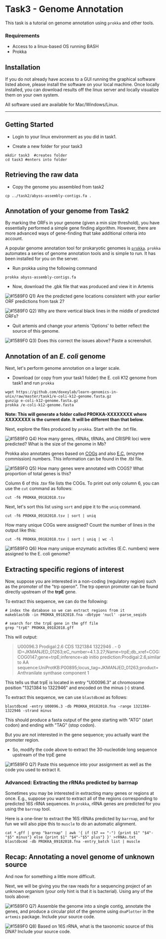 # Task3 - Genome Annotation

This task is a tutorial on genome annotation using `prokka` and other tools.

### Requirements

* Access to a linux-based OS running BASH
* Prokka

## Installation

If you do not already have access to a GUI running the graphical software listed above, please install the software on your local machine. Once locally installed, you can download results off the linux server and locally visualize them on your own system.

All software used are available for Mac/Windows/Linux.

---

## Getting Started

* Login to your linux environment as you did in task1.

* Create a new folder for your task3

```
mkdir task3  #creates folder
cd task3 #enters into folder
```

## Retrieving the raw data

* Copy the genome you assembled from task2

```
cp ../task2/abyss-assembly-contigs.fa . 
```

## Annotation of your genome from Task2

By marking the ORFs in your genome (given a min size threshold), you have essentially performed a simple gene finding algorithm. However, there are more advanced ways of gene-finding that take additional criteria into account.

A popular genome annotation tool for prokaryotic genomes is [`prokka`](https://github.com/tseemann/prokka).
`prokka` automates a series of genome annotation tools and is simple to run. It has been installed for you on the server.

* Run prokka using the following command

```
prokka abyss-assembly-contigs.fa
```

* Now, download the .gbk file that was produced and view it in Artemis

![#1589F0](https://placehold.it/15/1589F0/000000?text=+) Q1) Are the predicted gene locations consistent with your earlier ORF predictions from task 2? 

![#1589F0](https://placehold.it/15/1589F0/000000?text=+) Q2) Why are there vertical black lines in the middle of predicted ORFs?

* Quit artemis and change your artemis 'Options' to better reflect the source of this genome. 

![#1589F0](https://placehold.it/15/1589F0/000000?text=+) Q3) Does this correct the issues above? Paste a screenshot.

## Annotation of an <i>E. coli</i> genome

Next, let's perform genome annotation on a larger scale.

* Download (or copy from your task1 folder) the E. coli K12 genome from task1 and run `prokka`

```
wget https://github.com/doxeylab/learn-genomics-in-unix/raw/master/task1/e-coli-k12-genome.fasta.gz
gunzip e-coli-k12-genome.fasta.gz
prokka /e-coli-k12-genome.fasta
```

<b>Note: This will generate a folder called PROKKA-XXXXXXXX where XXXXXXXX is the current date. It will be different than that below.</b>

Next, explore the files produced by `prokka`. Start with the .txt file.

![#1589F0](https://placehold.it/15/1589F0/000000?text=+) Q4) How many genes, rRNAs, tRNAs, and CRISPR loci were predicted? What is the size of the genome in Mb?

Prokka also annotates genes based on [COGs](https://www.ncbi.nlm.nih.gov/COG/) and also [E.C.](https://enzyme.expasy.org/) (enzyme commission) numbers. This information can be found in the .tbl file. 

![#1589F0](https://placehold.it/15/1589F0/000000?text=+) Q5) How many genes were annotated with COGS? What proportion of total genes is this?

Column 6 of this .tsv file lists the COGs. To print out only column 6, you can use the `cut` command as follows:

```
cut -f6 PROKKA_09182018.tsv
```

Next, let's sort this list using `sort` and pipe it to the `uniq` command.

```
cut -f6 PROKKA_09182018.tsv | sort | uniq
```

How many unique COGs were assigned? Count the number of lines in the output like this:

```
cut -f6 PROKKA_09182018.tsv | sort | uniq | wc -l
```

![#1589F0](https://placehold.it/15/1589F0/000000?text=+) Q6) How many unique enzymatic activities (E.C. numbers) were assigned to the E. coli genome?

## Extracting specific regions of interest

Now, suppose you are interested in a non-coding (regulatory region) such as the promoter of the "trp operon". The trp operon promoter can be found directly upstream of the <b>trpE</b> gene.

To extract this sequence, we can do the following:

```
# index the database so we can extract regions from it
makeblastdb -in PROKKA_09182018.fna -dbtype 'nucl' -parse_seqids

# search for the trpE gene in the gff file
grep "trpE" PROKKA_09182018.gff
```

This will output:

>U00096.3        Prodigal:2.6    CDS     1321384 1322946 .       -       0       ID=JKMANJED_01263;eC_number=4.1.3.27;Name=trpE;db_xref=COG:COG0147;gene=trpE;inference=ab initio prediction:Prodigal:2.6,similar to AA sequence:UniProtKB:P00895;locus_tag=JKMANJED_01263;product=Anthranilate synthase component 1

This tells us that trpE is located in entry "U00096.3" at chromosome position "1321384 to 1322946" and encoded on the minus (-) strand.

To extract this sequence, we can use `blastdbcmd` as follows:

```
blastdbcmd -entry U00096.3 -db PROKKA_09182018.fna -range 1321384-1322946 -strand minus
```

This should produce a fasta output of the gene starting with "ATG" (start codon) and ending with "TAG" (stop codon).

But you are not interested in the gene sequence; you actually want the promoter region.

* So, modify the code above to extract the 30-nucleotide long sequence upstream of the trpE gene

![#1589F0](https://placehold.it/15/1589F0/000000?text=+) Q7) Paste this sequence into your assignment as well as the code you used to extract it.

### Advanced: Extracting the rRNAs predicted by barrnap

Sometimes you may be interested in extracting many genes or regions at once. E.g., suppose you want to extract all of the regions corresponding to predicted 16S rRNA sequences. In `prokka`, rRNA genes are predicted for you using the `barrnap` tool.

Here is a one-liner to extract the 16S rRNAs predicted by `barrnap`, and for fun we will also pipe this to `muscle` to do an automatic alignment.

```
cat *.gff | grep "barrnap" | awk '{ if ($7 == "-") {print $1" "$4"-"$5" minus"} else {print $1" "$4"-"$5" plus"} }' >rRNAs.txt
blastdbcmd -db PROKKA_09182018.fna -entry_batch list | muscle
```


## Recap: Annotating a novel genome of unknown source

And now for something a little more difficult.

Next, we will be giving you the raw reads for a sequencing project of an unknown organism (your only hint is that it is bacterial). Using any of the tools above: 

![#1589F0](https://placehold.it/15/1589F0/000000?text=+) Q7) Assemble the genome into a single contig, annotate the genes, and produce a circular plot of the genome using `dnaPlotter` in the `artemis` package. Include your source code.

![#1589F0](https://placehold.it/15/1589F0/000000?text=+) Q8) Based on 16S rRNA, what is the taxonomic source of this DNA? Include your source code.








